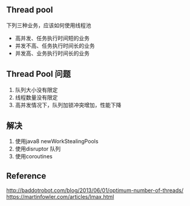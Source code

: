 
## Thread pool
下列三种业务，应该如何使用线程池
- 高并发、任务执行时间短的业务
- 并发不高、任务执行时间长的业务
- 并发高、业务执行时间长的业务

## Thread Pool 问题
1. 队列大小没有限定
2. 线程数量没有限定
3. 高并发情况下，队列加锁冲突增加，性能下降

## 解决
1. 使用java8 newWorkStealingPools
2. 使用disruptor 队列
2. 使用coroutines

## Reference
http://baddotrobot.com/blog/2013/06/01/optimum-number-of-threads/
https://martinfowler.com/articles/lmax.html
